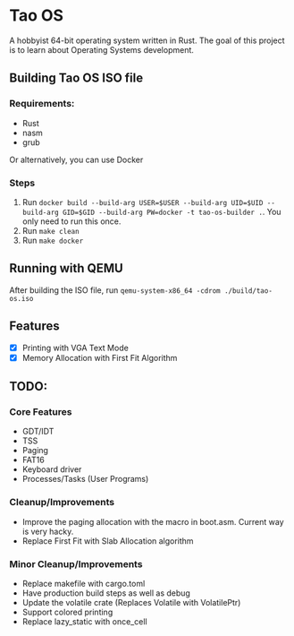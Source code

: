 # Tao OS

A hobbyist 64-bit operating system written in Rust. The goal of this project is to learn about Operating Systems development. 

## Building Tao OS ISO file

### Requirements:
- Rust
- nasm
- grub

Or alternatively, you can use Docker

### Steps

1. Run `docker build --build-arg USER=$USER --build-arg UID=$UID --build-arg GID=$GID --build-arg PW=docker -t tao-os-builder .`. You only need to run this once.
2. Run `make clean`
3. Run `make docker` 

## Running with QEMU

After building the ISO file, run `qemu-system-x86_64 -cdrom ./build/tao-os.iso`

## Features

- [x] Printing with VGA Text Mode
- [x] Memory Allocation with First Fit Algorithm

## TODO:

### Core Features
- GDT/IDT
- TSS
- Paging
- FAT16
- Keyboard driver
- Processes/Tasks (User Programs)

### Cleanup/Improvements
- Improve the paging allocation with the macro in boot.asm. Current way is very hacky.
- Replace First Fit with Slab Allocation algorithm

### Minor Cleanup/Improvements

- Replace makefile with cargo.toml
- Have production build steps as well as debug
- Update the volatile crate (Replaces Volatile with VolatilePtr)
- Support colored printing
- Replace lazy_static with once_cell
